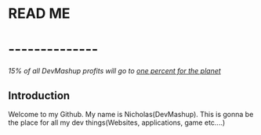 # **READ ME**
# --------------

*15% of all DevMashup profits will go to [one percent for the planet](https://www.onepercentfortheplanet.org)*

## **Introduction**
 
Welcome to my Github. My name is Nicholas(DevMashup). This is gonna be the place for all my dev things(Websites, applications, game etc....)
